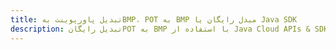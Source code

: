 ---title: تبدیل پاورپوینت بهBMP، POT به BMP مبدل رایگان یا Java SDKdescription: تبدیل رایگانPOT به BMP با استفاده از Java Cloud APIs & SDK. همچنین اسناد Microsoft PowerPoint را در Cloud ایجاد، ویرایش و رندر کنید.---